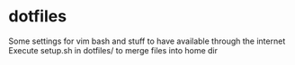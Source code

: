 # dotfiles
Some settings for vim bash and stuff to have available through the internet
Execute 
setup.sh
in dotfiles/ to merge files into home dir
